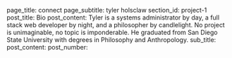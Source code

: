 page_title: connect
page_subtitle: tyler holsclaw
section_id: project-1
post_title: Bio
post_content: Tyler is a systems administrator by day, a full stack web developer by night, and a philosopher by candlelight. No project is unimaginable, no topic is imponderable. He graduated from San Diego State University with degrees in Philosophy and Anthropology.
sub_title:
post_content:
post_number:
